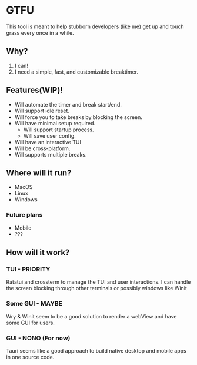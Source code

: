 # GTFU 

This tool is meant to help stubborn developers (like me) get up and touch grass every once in a while.

## Why?

1. I can!
2. I need a simple, fast, and customizable breaktimer.

## Features(WIP)!

- Will automate the timer and break start/end.
- Will support idle reset.
- Will force you to take breaks by blocking the screen.
- Will have minimal setup required.
    - Will support startup process.
    - Will save user config.
- Will have an interactive TUI
- Will be cross-platform.
- Will supports multiple breaks.

## Where will it run?

- MacOS
- Linux
- Windows

### Future plans

- Mobile
- ??? 

## How will it work?

### TUI - PRIORITY

Ratatui and crossterm to manage the TUI and user interactions. I can handle the screen blocking through other terminals or possibly windows like Winit

### Some GUI - MAYBE

Wry & Winit seem to be a good solution to render a webView and have some GUI for users.

### GUI - NONO (For now) 

Tauri seems like a good approach to build native desktop and mobile apps in one source code.



